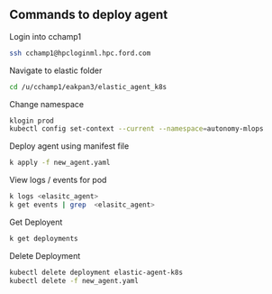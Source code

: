 ## Commands to deploy agent

Login into cchamp1
```bash
ssh cchamp1@hpcloginml.hpc.ford.com
```

Navigate to elastic folder
```bash
cd /u/cchamp1/eakpan3/elastic_agent_k8s
```

Change namespace
```bash
klogin prod
kubectl config set-context --current --namespace=autonomy-mlops 
```

Deploy agent using manifest file
```bash
k apply -f new_agent.yaml
```

View logs / events for pod
```bash
k logs <elasitc_agent>
k get events | grep  <elasitc_agent>
```
Get Deployent
```bash
k get deployments
```

Delete Deployment
```bash
kubectl delete deployment elastic-agent-k8s
kubectl delete -f new_agent.yaml
```



